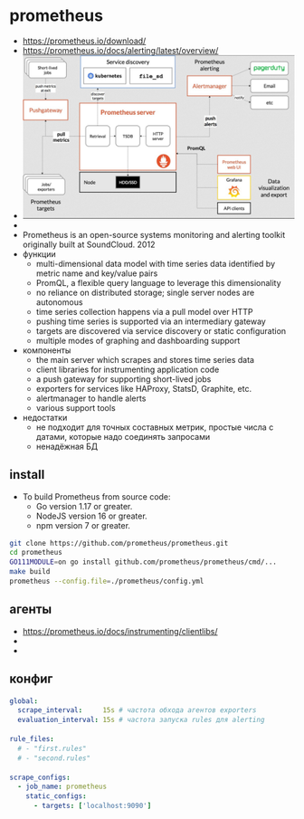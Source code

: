 # prometheus

 * https://prometheus.io/download/
 * https://prometheus.io/docs/alerting/latest/overview/
 * ![](./prometheus/architecture.jpg)
 *
 * Prometheus is an open-source systems monitoring and alerting toolkit originally built at SoundCloud. 2012
 * функции
    * multi-dimensional data model with time series data identified by metric name and key/value pairs
    * PromQL, a flexible query language to leverage this dimensionality
    * no reliance on distributed storage; single server nodes are autonomous
    * time series collection happens via a pull model over HTTP
    * pushing time series is supported via an intermediary gateway
    * targets are discovered via service discovery or static configuration
    * multiple modes of graphing and dashboarding support
 * компоненты
    * the main server which scrapes and stores time series data
    * client libraries for instrumenting application code
    * a push gateway for supporting short-lived jobs
    * exporters for services like HAProxy, StatsD, Graphite, etc.
    * alertmanager to handle alerts
    * various support tools
 * недостатки
	* не подходит для точных составных метрик, простые числа с датами, которые надо
	соединять запросами
	* ненадёжная БД

## install

 * To build Prometheus from source code:
    * Go version 1.17 or greater.
    * NodeJS version 16 or greater.
    * npm version 7 or greater.

```bash
git clone https://github.com/prometheus/prometheus.git
cd prometheus
GO111MODULE=on go install github.com/prometheus/prometheus/cmd/...
make build
prometheus --config.file=./prometheus/config.yml
```

## агенты

 * https://prometheus.io/docs/instrumenting/clientlibs/
 *
 *

## конфиг

```yaml
global:
  scrape_interval:     15s # частота обхода агентов exporters
  evaluation_interval: 15s # частота запуска rules для alerting

rule_files:
  # - "first.rules"
  # - "second.rules"

scrape_configs:
  - job_name: prometheus
    static_configs:
      - targets: ['localhost:9090']

```